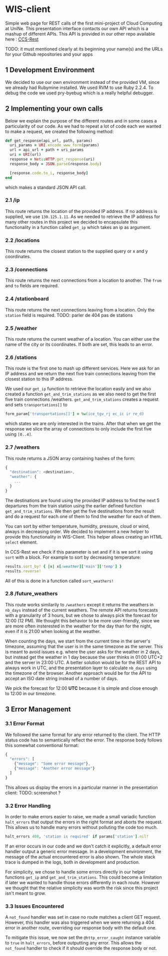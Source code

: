 # WIS-client
Simple web page for REST calls of the first mini-project of Cloud Computing at UniNe. This presentation interface contacts our own API which is a mashup of different APIs. This API is provided in our other repo available here : [CCS-Rest](https://github.com/jocelynthode/CCS-REST)

TODO: it must mentioned clearly at its beginning your name(s) and the URLs for your Github repositories and your apps

## 1 Development Environment
We decided to use our own environment instead of the provided VM, since we already had Rubymine installed. We used RVM to use Ruby 2.2.4. To debug the code we used pry-byebug which is a really helpful debugger.

## 2 Implementing your own calls
Below we explain the purpose of the different routes and in some cases a particularity of our code. As we had to repeat a lot of code each we wanted to make a request, we created the following method:
```ruby
def get_response(api_url, path, params)
  uri_params = URI.encode_www_form(params)
  url = api_url + path + uri_params
  uri = URI(url)
  response = Net::HTTP.get_response(uri)
  response_body = JSON.parse(response.body)

  [response.code.to_i, response_body]
end
```
which makes a standard JSON API call.

### 2.1 /ip
This route returns the location of the provided IP address. If no address is supplied, we use `130.125.1.11`. As we needed to retrieve the IP address for many other routes in this project we decided to encapsulate this functionality in a function called `get_ip` which takes an ip as argument.

### 2.2 /locations
This route returns the closest station to the supplied query or x and y coordinates.

### 2.3 /connections
This route returns the next connections from a location to another. The `from` and `to` fields are required.

### 2.4 /stationboard
This route returns the next connections leaving from a location. Only the `station` field is required.
TODO: parler de 404 pas de stations

### 2.5 /weather
This route returns the current weather of a location. You can either use the name of the city or its coordinates. If both are set, this leads to an error.

### 2.6 /stations
This route is the first one to mash up different services. Here we ask for an IP address and we return the next five train connections leaving from the closest station to this IP address.

We used our `get_ip` function to retrieve the location easily and we also created a function `get_and_trim_stations` as we also need to get the first five train connections /weathers. `get_and_trim_stations` creates a request and sets `transportations[]` to
```ruby
form_param['transportations[]'] = %w(ice_tgv_rj ec_ic ir re_d)
```
which states we are only interested in the trains. After that when we get the response we slice the array of connections to only include the first five using `[0..4]`.

### 2.7 /weathers
This route returns a JSON array containing hashes of the form:
```javascript
{
  "destination": <destination>,
  "weather": {
    ...
  }
}
```
The destinations are found using the provided IP address to find the next 5 departures from the train station using the earlier defined function `get_and_trim_stations`. We then get the five destinations from the result and do a request for each one of them to find the weather for each of them.

You can sort by either temperature, humidity, pressure,
cloud or wind, always in decreasing order. We decided to implement a new helper to provide this functionality in WIS-Client. This helper allows creating an HTML `select` element.

In CCS-Rest we check if this parameter is set and if it is we sort it using `sort` with a block. For example to sort by decreasing temperature:
```ruby
results.sort_by! { |x| x[:weather]['main']['temp'] }
results.reverse!
```
All of this is done in a function called `sort_weathers!`

### 2.8 /future_weathers
This route works similarily to `/weathers` except it returns the weathers in `nb_days` instead of the current weathers.
The remote API returns forecasts with a granularity of 3 hours, but we chose to always pick the forecast for 12:00 (12 PM). We thought this behavior to be more user-friendly, since we are more often insterested in the weather for the day than for the night, even if it is 21:00 when looking at the weather.

When counting the days, we start from the current time in the server's timezone, assuming that the user is in the same timezone as the server. This is meant to avoid issues e.g. where the user asks for the weather in 2 days, but instead get the weather in 1 day because the user thinks in 01:00 UTC+2 and the server in 23:00 UTC.
A better solution would be for the REST API to always work in UTC, and the presentation layer to calculate `nb_days` using the timezone of the browser. Another approach would be for the API to accept an ISO date string instead of a number of days.

We pick the forecast for 12:00 **UTC** because it is simple and close enough to 12:00 in our timezone.

## 3 Error Management
### 3.1 Error Format
We followed the same format for any error returned to the client. The HTTP status code has to semantically reflect the error. The response body follows this somewhat conventional format:
```javascript
{
  "errors": [
    {"message": "Some error message"},
    {"message": "Another error message"}
  ]
}
```
This allows us display the errors in a particular manner in the presentation client:
TODO: screenshot ?
### 3.2 Error Handling
In order to make errors easier to raise, we made a small variadic function `halt_errors` that output the errors in the right format and aborts the request.
This allows us to handle many errors without polluting the code too much.
```ruby
halt_errors 400, 'station is required' if params['station'].nil?
```

If an error occurs in our code and we don't catch it explicitly, a default error handler output a generic error message. In a development environment, the message of the actual encountered error is also shown.
The whole stack trace is dumped in the logs, both in development and production.

For simplicity, we chose to handle some errors directly in our helper functions `get_ip` and `get_and_trim_stations`. This could become a limitation if later we wanted to handle those errors differently in each route. However we thought that the relative simplicity was worth the risk since this project isn't meant to grow.

### 3.3 Issues Encountered
A `not_found` handler was set in case no route matches a client GET request. However, this handler was also triggered when we were returning a 404 error in another route, overriding our response body with the default one.

To mitigate this issue, we now set the `@http_error_caught` instance variable to `true` in `halt_errors`, before outputting any error. This allows the `not_found` handler to check if it should override the response body or not.

